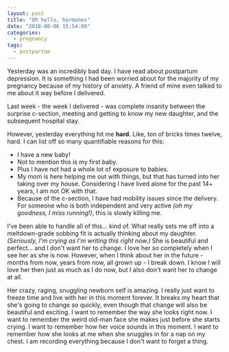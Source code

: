 ```yaml
---
layout: post
title: "Oh hello, hormones"
date: "2018-08-06 15:54:00"
categories:
  - pregnancy
tags:
  - postpartum
---
```


Yesterday was an incredibly bad day. I have read about postpartum depression. It is something I had been worried about for the majority of my pregnancy because of my history of anxiety. A friend of mine even talked to me about it way before I delivered.

Last week - the week I delivered - was complete insanity between the surprise c-section, meeting and getting to know my new daughter, and the subsequent hospital stay.

However, yesterday everything hit me **hard**. Like, ton of bricks times twelve, hard. I can list off so many quantifiable reasons for this:

* I have a new baby!
* Not to mention this is my first baby.
* Plus I have not had a whole lot of exposure to babies.
* My mom is here helping me out with things, but that has turned into her taking over my house. Considering I have lived alone for the past 14+ years, I am not OK with that.
* Because of the c-section, I have had mobility issues since the delivery. For someone who is both independent and very active _(oh my goodness, I miss running!)_, this is slowly killing me.

I've been able to handle all of this... kind of. What really sets me off into a meltdown-grade sobbing fit is actually thinking about my daughter. _(Seriously, I'm crying as I'm writing this right now.)_ She is beautiful and perfect... and I don't want her to change. I love her so completely when I see her as she is now. However, when I think about her in the future - months from now, years from now, all grown up - I break down. I know I will love her then just as much as I do now, but I also don't want her to change at all.

Her crazy, raging, snuggling newborn self is amazing. I really just want to freeze time and live with her in this moment forever. It breaks my heart that she's going to change so quickly, even though that change will also be beautiful and exciting. I want to remember the way she looks right now. I want to remember the weird old-man face she makes just before she starts crying. I want to remember how her voice sounds in this moment.  I want to remember how she looks at me when she snuggles in for a nap on my chest. I am recording everything because I don't want to forget a thing.

